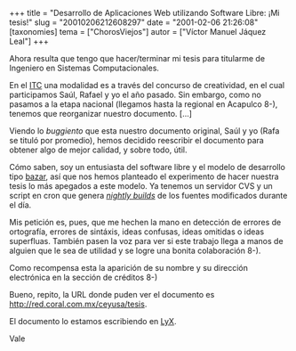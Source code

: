 +++
title = "Desarrollo de Aplicaciones Web utilizando Software Libre: ¡Mi tesis!"
slug = "20010206212608297"
date = "2001-02-06 21:26:08"
[taxonomies]
tema = ["ChorosViejos"]
autor = ["Víctor Manuel Jáquez Leal"]
+++

Ahora resulta que tengo que hacer/terminar mi tesis para titularme de
Ingeniero en Sistemas Computacionales.

En el [ITC](http://www.itc.mx) una modalidad es a través del concurso de
creatividad, en el cual participamos Saúl, Rafael y yo el año pasado.
Sin embargo, como no pasamos a la etapa nacional (llegamos hasta la
regional en Acapulco 8-), tenemos que reorganizar nuestro documento.
\[...\]

<!-- more -->
Viendo lo *buggiento* que esta nuestro documento original, Saúl y yo
(Rafa se tituló por promedio), hemos decidido reescribir el documento
para obtener algo de mejor calidad, y sobre todo, útil.

Cómo saben, soy un entusiasta del software libre y el modelo de
desarrollo tipo
[bazar](http://www.tuxedo.org/~esr/writings/cathedral-bazaar/), así que
nos hemos planteado el experimento de hacer nuestra tesis lo más
apegados a este modelo. Ya tenemos un servidor CVS y un script en cron
que genera [*nightly builds*](http://red.coral.com.mx/ceyusa/tesis) de
los fuentes modificados durante el día.

Mis petición es, pues, que me hechen la mano en detección de errores de
ortografía, errores de sintáxis, ideas confusas, ideas omitidas o ideas
superfluas. También pasen la voz para ver si este trabajo llega a manos
de alguien que le sea de utilidad y se logre una bonita colaboración
8-).

Como recompensa esta la aparición de su nombre y su dirección
electrónica en la sección de créditos 8-)

Bueno, repito, la URL donde puden ver el documento es
<http://red.coral.com.mx/ceyusa/tesis>.

El documento lo estamos escribiendo en [LyX](http://www.lyx.org).

Vale

